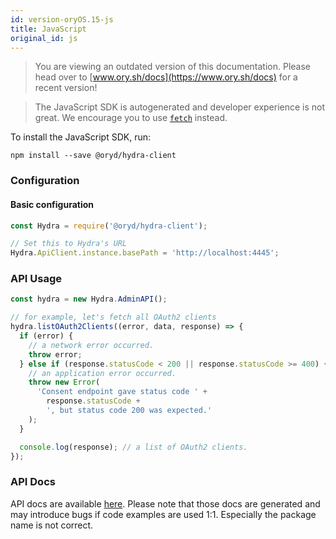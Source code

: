 ```yaml
---
id: version-oryOS.15-js
title: JavaScript
original_id: js
---
```


> You are viewing an outdated version of this documentation. Please head over
> to [www.ory.sh/docs](https://www.ory.sh/docs) for a recent version!

> The JavaScript SDK is autogenerated and developer experience is not great. We
> encourage you to use
> [`fetch`](https://developer.mozilla.org/en-US/docs/Web/API/Fetch_API) instead.

To install the JavaScript SDK, run:

```
npm install --save @oryd/hydra-client
```

### Configuration

#### Basic configuration

```js
const Hydra = require('@oryd/hydra-client');

// Set this to Hydra's URL
Hydra.ApiClient.instance.basePath = 'http://localhost:4445';
```

### API Usage

```js
const hydra = new Hydra.AdminAPI();

// for example, let's fetch all OAuth2 clients
hydra.listOAuth2Clients((error, data, response) => {
  if (error) {
    // a network error occurred.
    throw error;
  } else if (response.statusCode < 200 || response.statusCode >= 400) {
    // an application error occurred.
    throw new Error(
      'Consent endpoint gave status code ' +
        response.statusCode +
        ', but status code 200 was expected.'
    );
  }

  console.log(response); // a list of OAuth2 clients.
});
```

### API Docs

API docs are available
[here](https://github.com/ory/hydra/blob/master/sdk/js/swagger/README.md).
Please note that those docs are generated and may introduce bugs if code
examples are used 1:1. Especially the package name is not correct.
